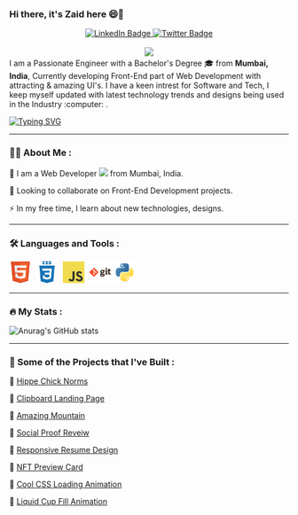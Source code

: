 ### Hi there, it's Zaid here 😄👋 
<div id="badges" align="center">
  <a href="https://www.linkedin.com/in/zaid42/">
    <img src="https://img.shields.io/badge/LinkedIn-blue?style=for-the-badge&logo=linkedin&logoColor=white" alt="LinkedIn Badge"/>
  </a>
  <a href="https://twitter.com/zaidansari42">
    <img src="https://img.shields.io/badge/Twitter-blue?style=for-the-badge&logo=twitter&logoColor=white" alt="Twitter Badge"/>
  </a><br>
  <img src="https://komarev.com/ghpvc/?username=zaidansari42&style=flat-square&color=yellow" alt=""/>
</div>
<div id="header" align="center">
  <img src="https://media.giphy.com/media/qgQUggAC3Pfv687qPC/giphy.gif" width="350"/>
</div>
I am a Passionate Engineer with a Bachelor's Degree 🎓 from <strong>Mumbai, India</strong>, Currently developing Front-End part of Web Development with attracting & amazing UI's. I have a keen intrest for Software and Tech, I keep myself updated with latest technology trends and designs being used in the Industry :computer: . 

[![Typing SVG](https://readme-typing-svg.herokuapp.com?duration=6000&multiline=true&width=1000&lines=Front+End+Developer+%2F+Always+learning+new+things+%2F+Web+Developer)](https://git.io/typing-svg)


---

### :man_technologist: About Me :

:dart: I am a Web Developer <img src="https://media.giphy.com/media/WUlplcMpOCEmTGBtBW/giphy.gif" width="30"> from Mumbai, India.

:construction_worker: Looking to collaborate on Front-End Development projects.

:zap: In my free time, I learn about new technologies, designs.



---

### :hammer_and_wrench: Languages and Tools :

<div>
  <img src="https://github.com/devicons/devicon/blob/master/icons/html5/html5-original.svg" title="HTML5" alt="HTML" width="40" height="40"/>&nbsp;
  <img src="https://github.com/devicons/devicon/blob/master/icons/css3/css3-plain-wordmark.svg"  title="CSS3" alt="CSS" width="40" height="40"/>&nbsp;
  <img src="https://github.com/devicons/devicon/blob/master/icons/javascript/javascript-original.svg" title="JavaScript" alt="JavaScript" width="40" height="40"/>&nbsp;
  <img src="https://github.com/devicons/devicon/blob/master/icons/git/git-original-wordmark.svg" title="Git" **alt="Git" width="40" height="40"/>
  <img src="https://github.com/devicons/devicon/blob/master/icons/python/python-original.svg" title="Git" **alt="Git" width="40" height="40"/>
</div>

---

### :fire: My Stats :
![Anurag's GitHub stats](https://github-readme-stats.vercel.app/api?username=zaidansari42&show_icons=true&theme=cobalt)

---

### :construction: Some of the Projects that I've Built :

:small_orange_diamond: <a href="https://zaidansari42.github.io/HCN-Website/">Hippe Chick Norms</a>

:small_orange_diamond: <a href="https://zaidansari42.github.io/FEM-Clipboard-landing-page/">Clipboard Landing Page</a>

:small_orange_diamond: <a href="https://zaidansari42.github.io/Amazing-Mountain-Responsive/">Amazing Mountain</a>

:small_orange_diamond: <a href="https://zaidansari42.github.io/FEM-Social-Proof/"> Social Proof Reveiw</a>

:small_orange_diamond: <a href="https://zaidansari42.github.io/Responsive-Resume-Design/">Responsive Resume Design</a>

:small_orange_diamond: <a href="https://zaidansari42.github.io/NFT-preview-card-component-main/">NFT Preview Card</a>

:small_orange_diamond: <a href="https://zaidansari42.github.io/CSS-Loader-Animation/">Cool CSS Loading Animation</a>

:small_orange_diamond: <a href="https://zaidansari42.github.io/Liquid-Cup-Animation/">Liquid Cup Fill Animation</a>



<!--
**zaidansari42/zaidansari42** is a ✨ _special_ ✨ repository because its `README.md` (this file) appears on your GitHub profile.

Here are some ideas to get you started:

- 🔭 I’m currently working on ...
- 🌱 I’m currently learning ...
- 👯 I’m looking to collaborate on ...
- 🤔 I’m looking for help with ...
- 💬 Ask me about ...
- 📫 How to reach me: ...
- 😄 Pronouns: ...
- ⚡ Fun fact: ...
-->
